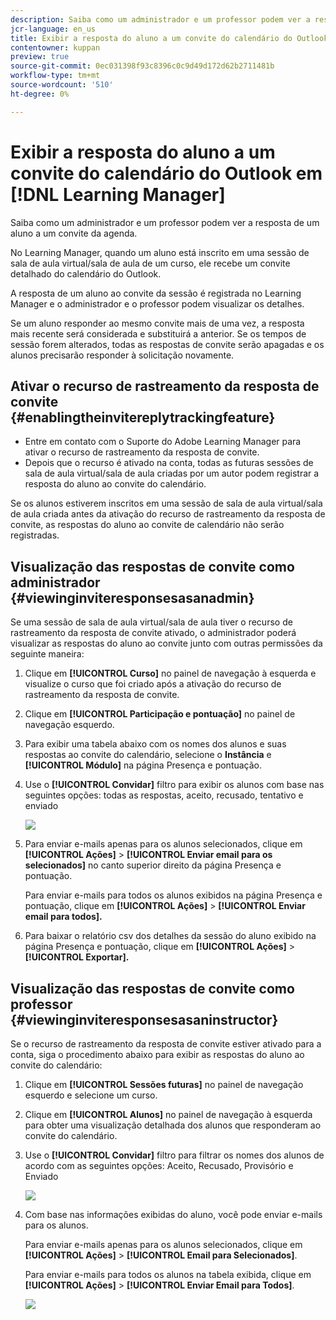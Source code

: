 ```yaml
---
description: Saiba como um administrador e um professor podem ver a resposta de um aluno a um convite da agenda.
jcr-language: en_us
title: Exibir a resposta do aluno a um convite do calendário do Outlook no Learning Manager
contentowner: kuppan
preview: true
source-git-commit: 0ec031398f93c8396c0c9d49d172d62b2711481b
workflow-type: tm+mt
source-wordcount: '510'
ht-degree: 0%

---
```




# Exibir a resposta do aluno a um convite do calendário do Outlook em [!DNL Learning Manager]

Saiba como um administrador e um professor podem ver a resposta de um aluno a um convite da agenda.

No Learning Manager, quando um aluno está inscrito em uma sessão de sala de aula virtual/sala de aula de um curso, ele recebe um convite detalhado do calendário do Outlook.

A resposta de um aluno ao convite da sessão é registrada no Learning Manager e o administrador e o professor podem visualizar os detalhes.

Se um aluno responder ao mesmo convite mais de uma vez, a resposta mais recente será considerada e substituirá a anterior. Se os tempos de sessão forem alterados, todas as respostas de convite serão apagadas e os alunos precisarão responder à solicitação novamente.

## Ativar o recurso de rastreamento da resposta de convite {#enablingtheinvitereplytrackingfeature}

* Entre em contato com o Suporte do Adobe Learning Manager para ativar o recurso de rastreamento da resposta de convite.
* Depois que o recurso é ativado na conta, todas as futuras sessões de sala de aula virtual/sala de aula criadas por um autor podem registrar a resposta do aluno ao convite do calendário.

Se os alunos estiverem inscritos em uma sessão de sala de aula virtual/sala de aula criada antes da ativação do recurso de rastreamento da resposta de convite, as respostas do aluno ao convite de calendário não serão registradas.

## Visualização das respostas de convite como administrador {#viewinginviteresponsesasanadmin}

Se uma sessão de sala de aula virtual/sala de aula tiver o recurso de rastreamento da resposta de convite ativado, o administrador poderá visualizar as respostas do aluno ao convite junto com outras permissões da seguinte maneira:

1. Clique em **[!UICONTROL Curso]** no painel de navegação à esquerda e visualize o curso que foi criado após a ativação do recurso de rastreamento da resposta de convite.
1. Clique em **[!UICONTROL Participação e pontuação]** no painel de navegação esquerdo.
1. Para exibir uma tabela abaixo com os nomes dos alunos e suas respostas ao convite do calendário, selecione o **Instância** e **[!UICONTROL Módulo]** na página Presença e pontuação.
1. Use o **[!UICONTROL Convidar]** filtro para exibir os alunos com base nas seguintes opções: todas as respostas, aceito, recusado, tentativo e enviado

   ![](assets/invite-filter.png)

1. Para enviar e-mails apenas para os alunos selecionados, clique em **[!UICONTROL Ações]** > **[!UICONTROL Enviar email para os selecionados]** no canto superior direito da página Presença e pontuação.

   Para enviar e-mails para todos os alunos exibidos na página Presença e pontuação, clique em **[!UICONTROL Ações]** > **[!UICONTROL Enviar email para todos].**

1. Para baixar o relatório csv dos detalhes da sessão do aluno exibido na página Presença e pontuação, clique em **[!UICONTROL Ações]** > **[!UICONTROL Exportar].**

## Visualização das respostas de convite como professor {#viewinginviteresponsesasaninstructor}

Se o recurso de rastreamento da resposta de convite estiver ativado para a conta, siga o procedimento abaixo para exibir as respostas do aluno ao convite do calendário:

1. Clique em **[!UICONTROL Sessões futuras]** no painel de navegação esquerdo e selecione um curso.
1. Clique em **[!UICONTROL Alunos]** no painel de navegação à esquerda para obter uma visualização detalhada dos alunos que responderam ao convite do calendário.
1. Use o **[!UICONTROL Convidar]** filtro para filtrar os nomes dos alunos de acordo com as seguintes opções: Aceito, Recusado, Provisório e Enviado

   ![](assets/invite-filter.png)

1. Com base nas informações exibidas do aluno, você pode enviar e-mails para os alunos.

   Para enviar e-mails apenas para os alunos selecionados, clique em **[!UICONTROL Ações]** > **[!UICONTROL Email para Selecionados]**.

   Para enviar e-mails para todos os alunos na tabela exibida, clique em **[!UICONTROL Ações]** > **[!UICONTROL Enviar Email para Todos]**.

   ![](assets/instructor-actions1.png)

